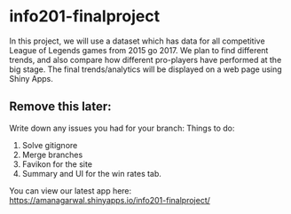 # info201-finalproject
In this project, we will use a dataset which has data for all competitive League of Legends games from 2015 go 2017. We plan to find different trends,
and also compare how different pro-players have performed at the big stage. The final trends/analytics will be displayed on a web page using Shiny Apps.

## Remove this later:

Write down any issues you had for your branch:
Things to do:
1. Solve gitignore
2. Merge branches
3. Favikon for the site
4. Summary and UI for the win rates tab.

You can view our latest app here: https://amanagarwal.shinyapps.io/info201-finalproject/
